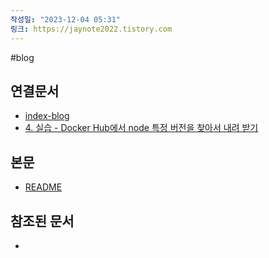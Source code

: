 ```yaml
---
작성일: "2023-12-04 05:31"
링크: https://jaynote2022.tistory.com
---
```


#blog
## 연결문서
- [index-blog](3.%20blog/index-blog.md)
- [4. 실습 - Docker Hub에서 node 특정 버전을 찾아서 내려 받기](../../../../6.%20개발지식/Docker/4.%20실습%20-%20Docker%20Hub에서%20node%20특정%20버전을%20찾아서%20내려%20받기%20실행하기/4.%20실습%20-%20Docker%20Hub에서%20node%20특정%20버전을%20찾아서%20내려%20받기.md)

## 본문
- [README](./README.md)

## 참조된 문서
- 
